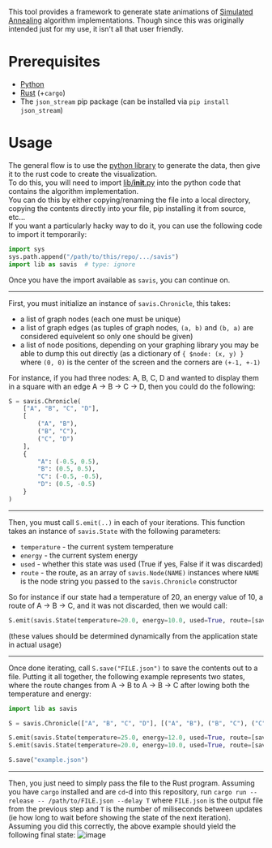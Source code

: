 This tool provides a framework to generate state animations of [Simulated Annealing](https://en.wikipedia.org/wiki/Simulated_annealing) algorithm implementations. Though since this was originally intended just for my use, it isn't all that user friendly. 

# Prerequisites 

 - [Python](https://www.python.org/)
 - [Rust](https://rustup.rs/) (+`cargo`)
 - The `json_stream` pip package (can be installed via `pip install json_stream`)

# Usage

The general flow is to use the [python library](lib) to generate the data, then give it to the rust code to create the visualization.  
To do this, you will need to import [lib/__init__.py](lib/__init__.py) into the python code that contains the algorithm implementation.  
You can do this by either copying/renaming the file into a local directory, copying the contents directly into your file, pip installing it from source, etc...  
If you want a particularly hacky way to do it, you can use the following code to import it temporarily:  
```python
import sys
sys.path.append("/path/to/this/repo/.../savis")
import lib as savis  # type: ignore
```
Once you have the import available as `savis`, you can continue on.

---

First, you must initialize an instance of `savis.Chronicle`, this takes:
 - a list of graph nodes (each one must be unique)
 - a list of graph edges (as tuples of graph nodes, `(a, b)` and `(b, a)` are considered equivelent so only one should be given)
 - a list of node positions, depending on your graphing library you may be able to dump this out directly (as a dictionary of `{ $node: (x, y) }` where `(0, 0)` is the center of the screen and the corners are `(+-1, +-1)`

For instance, if you had three nodes: A, B, C, D and wanted to display them in a square with an edge A -> B -> C -> D, then you could do the following:
```python
S = savis.Chronicle(
    ["A", "B", "C", "D"],
    [
        ("A", "B"),
        ("B", "C"),
        ("C", "D")
    ],
    {
        "A": (-0.5, 0.5),
        "B": (0.5, 0.5),
        "C": (-0.5, -0.5),
        "D": (0.5, -0.5)
    }
)
```

---

Then, you must call `S.emit(..)` in each of your iterations. This function takes an instance of `savis.State` with the following parameters:
 - `temperature` - the current system temperature
 - `energy` - the current system energy
 - `used` - whether this state was used (True if yes, False if it was discarded)
 - `route` - the route, as an array of `savis.Node(NAME)` instances where `NAME` is the node string you passed to the `savis.Chronicle` constructor

So for instance if our state had a temperature of 20, an energy value of 10, a route of A -> B -> C, and it was not discarded, then we would call:
```python
S.emit(savis.State(temperature=20.0, energy=10.0, used=True, route=[savis.Node("A"), savis.Node("B"), savis.Node("C")]))
```
(these values should be determined dynamically from the application state in actual usage)

---

Once done iterating, call `S.save("FILE.json")` to save the contents out to a file. 
Putting it all together, the following example represents two states, where the route changes from A -> B to A -> B -> C after lowing both the temperature and energy:
```python
import lib as savis

S = savis.Chronicle(["A", "B", "C", "D"], [("A", "B"), ("B", "C"), ("C", "D")], { "A": (-0.5, 0.5), "B": (0.5, 0.5), "C": (-0.5, -0.5), "D": (0.5, -0.5) })

S.emit(savis.State(temperature=25.0, energy=12.0, used=True, route=[savis.Node("A"), savis.Node("B"), savis.Node("C")]))
S.emit(savis.State(temperature=20.0, energy=10.0, used=True, route=[savis.Node("A"), savis.Node("B"), savis.Node("C")]))

S.save("example.json")
```

---

Then, you just need to simply pass the file to the Rust program. Assuming you have `cargo` installed and are `cd`-d into this repository, run `cargo run --release -- /path/to/FILE.json --delay T` where `FILE.json` is the output file from the previous step and `T` is the number of miliseconds between updates (ie how long to wait before showing the state of the next iteration). Assuming you did this correctly, the above example should yield the following final state:
![image](https://github.com/Nigecat/savis/assets/48661288/f09d210b-2a81-4c1c-9975-75a0389e7496)


